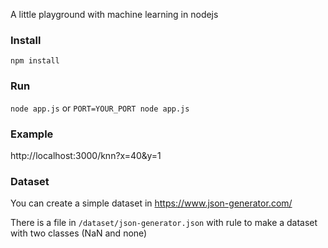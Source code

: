 A little playground with machine learning in nodejs

### Install
` npm install `

### Run
`node app.js` or `PORT=YOUR_PORT node app.js`

### Example
http://localhost:3000/knn?x=40&y=1

### Dataset
You can create a simple dataset in https://www.json-generator.com/

There is a file in `/dataset/json-generator.json` with rule to make a dataset with two classes (NaN and none)
